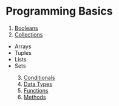 # Programming Basics

1. <a href="https://www.dunieskiotano.com" target="_blank">Booleans</a>
2. <a href="https://www.dunieskiotano.com" target="_blank">Collections</a>
<ul><li>Arrays</li>
  <li>Tuples</li>
  <li>Lists</li>
  <li>Sets</li>
  
3. <a href="https://www.dunieskiotano.com" target="_blank">Conditionals</a>
4. <a href="https://www.dunieskiotano.com" target="_blank">Data Types</a>
5. <a href="https://www.dunieskiotano.com" target="_blank">Functions</a>
6. <a href="https://www.dunieskiotano.com" target="_blank">Methods</a>

